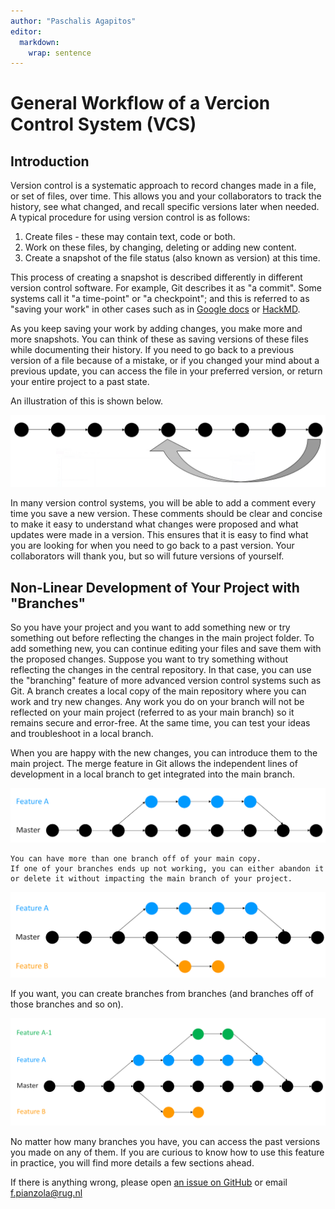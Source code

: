```yaml
---
author: "Paschalis Agapitos"
editor: 
  markdown: 
    wrap: sentence
---
```


# General Workflow of a Vercion Control System (VCS)

## Introduction
Version control is a systematic approach to record changes made in a file, or set of files, over time.
This allows you and your collaborators to track the history, see what changed, and recall specific versions later when needed.
A typical procedure for using version control is as follows:

1.  Create files - these may contain text, code or both.
2.  Work on these files, by changing, deleting or adding new content.
3.  Create a snapshot of the file status (also known as version) at this time.

This process of creating a snapshot is described differently in different version control software.
For example, Git describes it as "a commit".
Some systems call it "a time-point" or "a checkpoint"; and this is referred to as "saving your work" in other cases such as in [Google docs](https://docs.google.com/) or [HackMD](http://hackmd.io/).

As you keep saving your work by adding changes, you make more and more snapshots.
You can think of these as saving versions of these files while documenting their history.
If you need to go back to a previous version of a file because of a mistake, or if you changed your mind about a previous update, you can access the file in your preferred version, or return your entire project to a past state.

An illustration of this is shown below.

![An illustration of a main branch (image taken from [The Turing Way](https://the-turing-way.netlify.app/reproducible-research/vcs/vcs-workflow.html))](../images/main-branch.png)

In many version control systems, you will be able to add a comment every time you save a new version.
These comments should be clear and concise to make it easy to understand what changes were proposed and what updates were made in a version.
This ensures that it is easy to find what you are looking for when you need to go back to a past version.
Your collaborators will thank you, but so will future versions of yourself.

## Non-Linear Development of Your Project with "Branches"

So you have your project and you want to add something new or try something out before reflecting the changes in the main project folder.
To add something new, you can continue editing your files and save them with the proposed changes.
Suppose you want to try something without reflecting the changes in the central repository.
In that case, you can use the "branching" feature of more advanced version control systems such as Git.
A branch creates a local copy of the main repository where you can work and try new changes.
Any work you do on your branch will not be reflected on your main project (referred to as your main branch) so it remains secure and error-free.
At the same time, you can test your ideas and troubleshoot in a local branch.

When you are happy with the new changes, you can introduce them to the main project.
The merge feature in Git allows the independent lines of development in a local branch to get integrated into the main branch.

![An illustration of a development and main branch in git (image taken from [The Turing Way](https://the-turing-way.netlify.app/reproducible-research/vcs/vcs-workflow.html))](../images/one-branch.png)

    You can have more than one branch off of your main copy.
    If one of your branches ends up not working, you can either abandon it or delete it without impacting the main branch of your project.

![Two development branches and one main branch in git (image taken from [The Turing Way](https://the-turing-way.netlify.app/reproducible-research/vcs/vcs-workflow.html))](../images/two-branches.png)

If you want, you can create branches from branches (and branches off of those branches and so on).

![A development branch in git (image taken from [The Turing Way](https://the-turing-way.netlify.app/reproducible-research/vcs/vcs-workflow.html))](../images/sub-branch.png)

No matter how many branches you have, you can access the past versions you made on any of them.
If you are curious to know how to use this feature in practice, you will find more details a few sections ahead.


If there is anything wrong, please open [an issue on GitHub](https://github.com/GroningenDH/Cultural-Analytics-Open-Science-Guide/issues) or email f.pianzola@rug.nl
